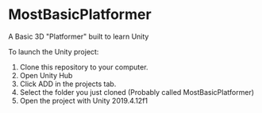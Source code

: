 # MostBasicPlatformer
A Basic 3D "Platformer" built to learn Unity

To launch the Unity project:
1. Clone this repository to your computer.
2. Open Unity Hub
3. Click ADD in the projects tab.
4. Select the folder you just cloned (Probably called MostBasicPlatformer)
5. Open the project with Unity 2019.4.12f1
